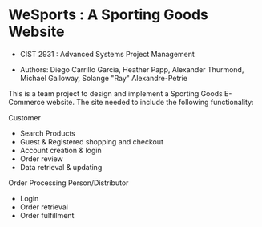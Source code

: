 # WeSports : A Sporting Goods Website

- CIST 2931 : Advanced Systems Project Management 

- Authors: Diego Carrillo Garcia, Heather Papp, Alexander Thurmond, Michael Galloway, Solange "Ray" Alexandre-Petrie

This is a team project to design and implement a Sporting Goods E-Commerce website.
The site needed to include the following functionality:

Customer
* Search Products
* Guest & Registered shopping and checkout
* Account creation & login
* Order review
* Data retrieval & updating

Order Processing Person/Distributor 
* Login
* Order retrieval
* Order fulfillment